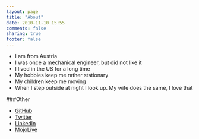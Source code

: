 ```yaml
---
layout: page
title: "About"
date: 2010-11-10 15:55
comments: false
sharing: true
footer: false
---
```

* I am from Austria
* I was once a mechanical engineer, but did not like it
* I lived in the US for a long time
* My hobbies keep me rather stationary
* My children keep me moving
* When I step outside at night I look up. My wife does the same, I love that

###Other

* [GitHub](https://github.com/hglattergotz)
* [Twitter](https://twitter.com/hglattergotz)
* [LinkedIn](https://www.linkedin.com/in/hglattergotz)
* [MojoLive](http://mojolive.com/profile/hglattergotz)

